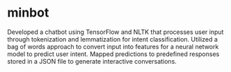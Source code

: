 # minbot
Developed a chatbot using TensorFlow and NLTK that processes user input through tokenization and lemmatization for intent classification. Utilized a bag of words approach to convert input into features for a neural network model to predict user intent. Mapped predictions to predefined responses stored in a JSON file to generate interactive conversations.
